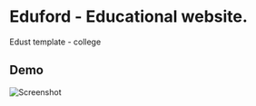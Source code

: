 # Eduford - Educational website.

Edust template - college

## Demo

![Screenshot](./images/Eduford.png)

